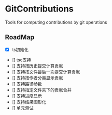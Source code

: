 # GitContributions
Tools for computing contributions by git operations

## RoadMap
- [x] ts初始化
- [] tsc支持
- [] 支持按历史提交计算贡献
- [] 支持按文件最后一次提交计算贡献
- [] 支持按作者分类显示贡献
- [] 支持路径参数
- [] 支持指定文件夹下的贡献合并
- [] 支持进度显示
- [] 支持结果图形化
- [] 单元测试